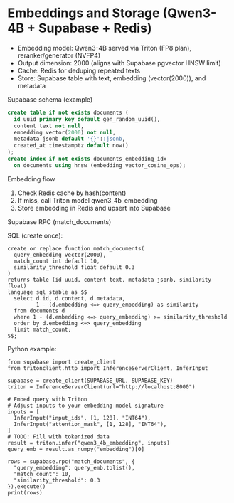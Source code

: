 # Embeddings and Storage (Qwen3-4B + Supabase + Redis)

- Embedding model: Qwen3-4B served via Triton (FP8 plan), reranker/generator (NVFP4)
- Output dimension: 2000 (aligns with Supabase pgvector HNSW limit)
- Cache: Redis for deduping repeated texts
- Store: Supabase table with text, embedding (vector(2000)), and metadata

Supabase schema (example)

```sql
create table if not exists documents (
  id uuid primary key default gen_random_uuid(),
  content text not null,
  embedding vector(2000) not null,
  metadata jsonb default '{}'::jsonb,
  created_at timestamptz default now()
);
create index if not exists documents_embedding_idx
  on documents using hnsw (embedding vector_cosine_ops);
```

Embedding flow
1) Check Redis cache by hash(content)
2) If miss, call Triton model qwen3_4b_embedding
3) Store embedding in Redis and upsert into Supabase



Supabase RPC (match_documents)

SQL (create once):
```
create or replace function match_documents(
  query_embedding vector(2000),
  match_count int default 10,
  similarity_threshold float default 0.3
)
returns table (id uuid, content text, metadata jsonb, similarity float)
language sql stable as $$
  select d.id, d.content, d.metadata,
         1 - (d.embedding <=> query_embedding) as similarity
  from documents d
  where 1 - (d.embedding <=> query_embedding) >= similarity_threshold
  order by d.embedding <=> query_embedding
  limit match_count;
$$;
```

Python example:
```
from supabase import create_client
from tritonclient.http import InferenceServerClient, InferInput

supabase = create_client(SUPABASE_URL, SUPABASE_KEY)
triton = InferenceServerClient(url="http://localhost:8000")

# Embed query with Triton
# Adjust inputs to your embedding model signature
inputs = [
  InferInput("input_ids", [1, 128], "INT64"),
  InferInput("attention_mask", [1, 128], "INT64"),
]
# TODO: Fill with tokenized data
result = triton.infer("qwen3_4b_embedding", inputs)
query_emb = result.as_numpy("embedding")[0]

rows = supabase.rpc("match_documents", {
  "query_embedding": query_emb.tolist(),
  "match_count": 10,
  "similarity_threshold": 0.3
}).execute()
print(rows)
```
